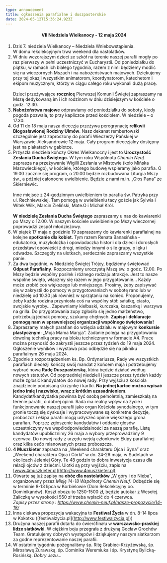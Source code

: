 ```yaml
---
type: annoucement
title: ogłoszenia parafialne i duszpasterskie
date: 2024-05-12T15:36:24.923Z
---
```

<h4 style="text-align:center;">VII Niedziela Wielkanocy - 12 maja 2024</h4>

1. Dziś 7. niedziela Wielkanocy – Niedziela Wniebowstąpienia.\
   W domu rekolekcyjnym trwa weekend dla nastolatków.
2. W dniu wczorajszym dzieci ze szkół na terenie naszej parafii mogły po raz pierwszy w pełni uczestniczyć w Eucharystii. Od poniedziałku do piątku, w ramach ich białego tygodnia, razem z nimi będziemy modlić się na wieczornych Mszach i na nabożeństwach majowych. Dziękujemy przy tej okazji wszystkim animatorom, koordynatorom, katechetom i ekipom muzycznym, którzy w ciągu całego roku wykonali dużą pracę.\
   \
   Dzieci przeżywające **rocznicę** Pierwszej Komunii Świętej zapraszamy na Mszę dedykowaną im i ich rodzinom w dniu dzisiejszym w kościele o godz. 12.30.
3. **Nabożeństwa majowe** odprawiamy od poniedziałku do soboty, kiedy pogoda pozwala, to przy kapliczce przed kościołem. W niedziele – o 17.30.
4. Od 11 do 18 maja nasza diecezja przeżywa peregrynację **relikwii Błogosławionej Rodziny Ulmów**. Nasz dekanat rembertowski szczególnie jest zaproszony do parafii Wieczerzy Pańskiej w Warszawie-Aleksandrowie 12 maja. Cały program diecezjalny dostępny jest na plakatach w gablotce.
5. Przyszła niedziela kończy Okres Wielkanocny i jest to **Uroczystość Zesłania Ducha Świętego.** W tym roku Wspólnota *Chemin Neuf* zaprasza na przeżywanie Wigilii Zesłania w Mistowie (koło Mińska Mazowieckiego), w kościele, którego budowę wspieramy jako parafia. O 19.00 zacznie się program, o 20.00 będzie rozbudowana Liturgia Mszy św., a później całonocne uwielbienie. Będzie z nami m.in. „Głos Pana” ze Skierniewic.\
   \
   Inne miejsce z 24-godzinnym uwielbieniem to parafia św. Patryka przy ul. Rechniewskiej. Tam pomogą w uwielbieniu tacy goście jak Sylwia i Witek Wilk, Marcin Zieliński, Mate.O i Michał Król. \
   \
   **W niedzielę Zesłania Ducha Świętego** zapraszamy u nas do kawiarenki po Mszy o 12.00. W naszym kościele uwielbienie po Mszy wieczornej poprowadzi zespół młodzieżowy.
6. W piątek 17 maja o godzinie 19 zapraszamy do kawiarenki parafialnej na kolejne **spotkanie dla kobiet**. Tym razem Renata Banasińska - edukatorka, muzykolożka i opowiadaczka historii dla dzieci i dorosłych przedstawi opowieści z drogi, miedzy innymi o sile grupy, o lęku i odwadze. Szczegóły na ulotkach, serdecznie zapraszamy wszystkie panie.
7. Za dwa tygodnie, w Niedzielę Świętej Trójcy, będziemy świętować **Odpust Parafialny**. Rozpoczniemy uroczystą Mszą św. o godz. 12.00. Po Mszy będzie wspólny posiłek i różnego rodzaju atrakcje. Jest to nasze wspólne święto, włączmy się razem w jego przygotowanie… Każdy może zrobić coś większego lub mniejszego. Prosimy, żeby zapisywać się w zakrystii do pomocy w przygotowaniach w sobotę rano lub w niedzielę od 10.30 jak również w sprzątaniu na koniec. Proponujemy, żeby każda rodzina przyniosła coś na wspólny stół: sałatkę, ciasto, swojskie wyroby… Zapewniamy kiełbaski, kurczaka, kaszankę i warzywa na grilla. Do przygotowania zupy zgłosiło się jedno małżeństwo, potrzebują jednak pomocy, szukamy chętnych. **Zapisy i deklaracje pomogą nam w sprawniejszej organizacji wspólnego świętowania!**
8. Zapraszamy małych parafian do wzięcia udziału w majowym **konkursie plastycznym**: „Moja Mama Maryja”. Zadanie polega na przygotowaniu dowolną techniką pracy na bloku technicznym w formacie A4. Prace można przynosić do zakrystii jeszcze przez tydzień do 19 maja 2024. Ogłoszenie wyników i wystawa prac odbędzie się na pikniku parafialnym 26 maja 2024.
9. Zgodnie z rozporządzeniem ks. Bp. Ordynariusza, Rady we wszystkich parafiach diecezji kończą swój mandat z końcem maja i potrzebujemy wybrać nową **Radę Duszpasterską**, która będzie działać według nowych statutów. Od poprzedniej niedzieli i jeszcze przez tydzień każdy może zgłosić kandydatów do nowej rady. Przy wyjściu z kościoła znajdziecie podpisaną skrzynkę i kartki. **Na jednej kartce można wpisać jedno imię i nazwisko, wraz z krótkim uzasadnieniem.** Kandydat/kandydatka powinna być osobą pełnoletnią, zamieszkałą na terenie parafii, o dobrej opinii. Rada ma realny wpływ na życie i funkcjonowanie naszej parafii jako organ Kościoła synodalnego, w tym gronie toczą się dyskusje i wypracowywane są konkretne decyzje, proboszcz i ekipa parafii mogą usłyszeć opinie większego grona parafian. Poprzez zgłoszenie kandydatów i oddanie głosów uczestniczymy we współodpowiedzialności za naszą parafię. Listę kandydatów upublicznimy 26 maja a wybory przeprowadzimy 9 czerwca. Do nowej rady z urzędu wejdą członkowie Ekipy parafialnej oraz kilka osób mianowanych przez proboszcza.
10. **4 Muszkieter** zaprasza na „Weekend charakteru Ojca i Syna” oraz „Weekend charakteru Ojca i Córki” w dn. 24-26 maja, w Sudetach w okolicach Jeleniej Góry. Te 48 godzin to dobra inwestycja czasu dla relacji ojców z dziećmi. Ulotki są przy wyjściu, zapis na [www.4muszkieter.pl](http://www.4muszkieter.pl)
11. Otwarte są już zapisy na **obóz dla nastolatków** „W góry i do Nieba”, organizowany przez *Misję 14-18 Wspólnoty Chemin Neuf*. Odbędzie się w terminie 8-13 lipca w Korbielowie (Dom Rekolekcyjny oo. Dominikanów). Koszt obozu to 1250-1500 zł, będzie autokar z Wesołej. Zaliczkę w wysokości 550 zł trzeba wpłacić do 4 czerwca.\
    *Zapisy przez stronę : <https://www.chemin-neuf.pl/nasze-propozycje/14-18/>*
12. Inna ciekawa propozycja wakacyjna to **Festiwal Życia** w dn. 8-14 lipca w Kokotku (\[festiwalzycia.pl](http://www.festiwalzycia.pl)) 
13. Drużyna naszej parafii dotarła do ćwierćfinału w **warszawsko-praskiej lidze siatkówki**. W ciężkim boju przegrała z drużyną Gocław Grochów Team. Gratulujemy dobrych występów i dziękujemy naszym siatkarzom za godne reprezentowanie naszej parafii.
14. W ostatnim tygodniu pożegnaliśmy śp. Ritę Grabiec-Krzyżewską, śp. Mirosławę Żurawską, śp. Dominika Weremiuka i śp. Krystynę Bylicką-Rosińską. *Dobry Jezu…*

<!--EndFragment-->